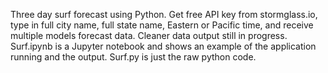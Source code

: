 Three day surf forecast using Python. Get free API key from stormglass.io, type in full city name, full state name, Eastern or Pacific time, and receive multiple models forecast data. Cleaner data output still in progress. Surf.ipynb is a Jupyter notebook and shows an example of the application running and the output. Surf.py is just the raw python code.
